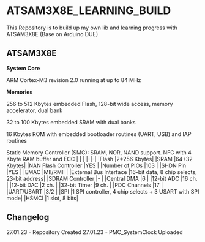 # ATSAM3X8E_LEARNING_BUILD
This Repository is to build up my own lib and learning progress with ATSAM3X8E (Base on Arduino DUE)

## ATSAM3X8E
**System Core**

  ARM Cortex-M3 revision 2.0 running at up to 84 MHz

**Memories**

  256 to 512 Kbytes embedded Flash, 128-bit wide access, memory accelerator, dual bank

  32 to 100 Kbytes embedded SRAM with dual banks

  16 Kbytes ROM with embedded bootloader routines (UART, USB) and IAP routines

  Static Memory Controller (SMC): SRAM, NOR, NAND support. NFC with 4 Kbyte RAM buffer and ECC
| | |
|-|-|
|Flash                   |2*256 Kbytes|
|SRAM                    |64+32 Kbytes|
|NAN Flash Controller    |YES         |
|Number of PIOs          |103         |
|SHDN Pin                |YES         | 
|EMAC                    |MII/RMII    |
|External Bus Interface  |16-bit data, 8 chip selects, 23-bit address|
|SDRAM Controller        |-           |
|Central DMA             |6           |
|12-bit ADC              |16 ch.      |
|12-bit DAC              |2 ch.       |
|32-bit Timer            |9 ch.       |
|PDC Channels            |17          |
|UART/USART              |3/2         |
|SPI                     |1 SPI controller, 4 chip selects + 3 USART with SPI mode|
|HSMCI                   |1 slot, 8 bits|

## Changelog
27.01.23 - Repository Created
27.01.23 - PMC_SystemClock Uploaded
